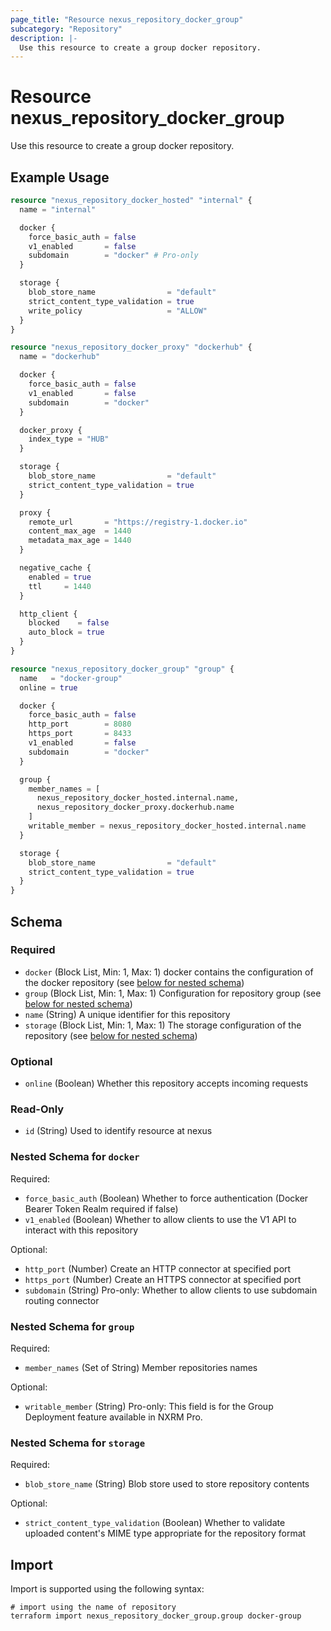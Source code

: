 ```yaml
---
page_title: "Resource nexus_repository_docker_group"
subcategory: "Repository"
description: |-
  Use this resource to create a group docker repository.
---
```

# Resource nexus_repository_docker_group
Use this resource to create a group docker repository.
## Example Usage
```terraform
resource "nexus_repository_docker_hosted" "internal" {
  name = "internal"

  docker {
    force_basic_auth = false
    v1_enabled       = false
    subdomain        = "docker" # Pro-only
  }

  storage {
    blob_store_name                = "default"
    strict_content_type_validation = true
    write_policy                   = "ALLOW"
  }
}

resource "nexus_repository_docker_proxy" "dockerhub" {
  name = "dockerhub"

  docker {
    force_basic_auth = false
    v1_enabled       = false
    subdomain        = "docker"
  }

  docker_proxy {
    index_type = "HUB"
  }

  storage {
    blob_store_name                = "default"
    strict_content_type_validation = true
  }

  proxy {
    remote_url       = "https://registry-1.docker.io"
    content_max_age  = 1440
    metadata_max_age = 1440
  }

  negative_cache {
    enabled = true
    ttl     = 1440
  }

  http_client {
    blocked    = false
    auto_block = true
  }
}

resource "nexus_repository_docker_group" "group" {
  name   = "docker-group"
  online = true

  docker {
    force_basic_auth = false
    http_port        = 8080
    https_port       = 8433
    v1_enabled       = false
    subdomain        = "docker"
  }

  group {
    member_names = [
      nexus_repository_docker_hosted.internal.name,
      nexus_repository_docker_proxy.dockerhub.name
    ]
    writable_member = nexus_repository_docker_hosted.internal.name
  }

  storage {
    blob_store_name                = "default"
    strict_content_type_validation = true
  }
}
```
<!-- schema generated by tfplugindocs -->
## Schema

### Required

- `docker` (Block List, Min: 1, Max: 1) docker contains the configuration of the docker repository (see [below for nested schema](#nestedblock--docker))
- `group` (Block List, Min: 1, Max: 1) Configuration for repository group (see [below for nested schema](#nestedblock--group))
- `name` (String) A unique identifier for this repository
- `storage` (Block List, Min: 1, Max: 1) The storage configuration of the repository (see [below for nested schema](#nestedblock--storage))

### Optional

- `online` (Boolean) Whether this repository accepts incoming requests

### Read-Only

- `id` (String) Used to identify resource at nexus

<a id="nestedblock--docker"></a>
### Nested Schema for `docker`

Required:

- `force_basic_auth` (Boolean) Whether to force authentication (Docker Bearer Token Realm required if false)
- `v1_enabled` (Boolean) Whether to allow clients to use the V1 API to interact with this repository

Optional:

- `http_port` (Number) Create an HTTP connector at specified port
- `https_port` (Number) Create an HTTPS connector at specified port
- `subdomain` (String) Pro-only: Whether to allow clients to use subdomain routing connector


<a id="nestedblock--group"></a>
### Nested Schema for `group`

Required:

- `member_names` (Set of String) Member repositories names

Optional:

- `writable_member` (String) Pro-only: This field is for the Group Deployment feature available in NXRM Pro.


<a id="nestedblock--storage"></a>
### Nested Schema for `storage`

Required:

- `blob_store_name` (String) Blob store used to store repository contents

Optional:

- `strict_content_type_validation` (Boolean) Whether to validate uploaded content's MIME type appropriate for the repository format
## Import
Import is supported using the following syntax:
```shell
# import using the name of repository
terraform import nexus_repository_docker_group.group docker-group
```
